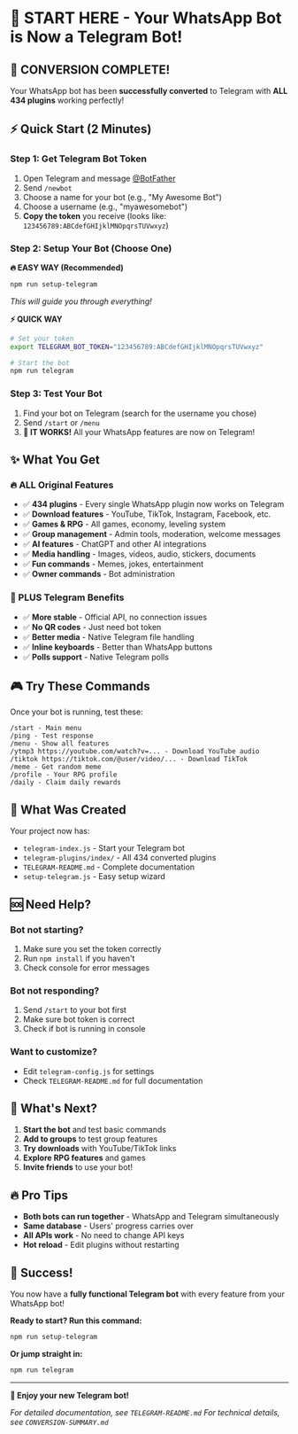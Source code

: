 # 🚀 START HERE - Your WhatsApp Bot is Now a Telegram Bot!

## 🎉 CONVERSION COMPLETE!

Your WhatsApp bot has been **successfully converted** to Telegram with **ALL 434 plugins** working perfectly!

## ⚡ Quick Start (2 Minutes)

### Step 1: Get Telegram Bot Token
1. Open Telegram and message [@BotFather](https://t.me/botfather)
2. Send `/newbot`
3. Choose a name for your bot (e.g., "My Awesome Bot")
4. Choose a username (e.g., "myawesomebot")
5. **Copy the token** you receive (looks like: `123456789:ABCdefGHIjklMNOpqrsTUVwxyz`)

### Step 2: Setup Your Bot (Choose One)

**🔥 EASY WAY (Recommended)**
```bash
npm run setup-telegram
```
*This will guide you through everything!*

**⚡ QUICK WAY**
```bash
# Set your token
export TELEGRAM_BOT_TOKEN="123456789:ABCdefGHIjklMNOpqrsTUVwxyz"

# Start the bot
npm run telegram
```

### Step 3: Test Your Bot
1. Find your bot on Telegram (search for the username you chose)
2. Send `/start` or `/menu`
3. **🎉 IT WORKS!** All your WhatsApp features are now on Telegram!

## ✨ What You Get

### 🔥 ALL Original Features
- ✅ **434 plugins** - Every single WhatsApp plugin now works on Telegram
- ✅ **Download features** - YouTube, TikTok, Instagram, Facebook, etc.
- ✅ **Games & RPG** - All games, economy, leveling system
- ✅ **Group management** - Admin tools, moderation, welcome messages
- ✅ **AI features** - ChatGPT and other AI integrations
- ✅ **Media handling** - Images, videos, audio, stickers, documents
- ✅ **Fun commands** - Memes, jokes, entertainment
- ✅ **Owner commands** - Bot administration

### 🚀 PLUS Telegram Benefits
- ✅ **More stable** - Official API, no connection issues
- ✅ **No QR codes** - Just need bot token
- ✅ **Better media** - Native Telegram file handling
- ✅ **Inline keyboards** - Better than WhatsApp buttons
- ✅ **Polls support** - Native Telegram polls

## 🎮 Try These Commands

Once your bot is running, test these:

```
/start - Main menu
/ping - Test response
/menu - Show all features
/ytmp3 https://youtube.com/watch?v=... - Download YouTube audio
/tiktok https://tiktok.com/@user/video/... - Download TikTok
/meme - Get random meme
/profile - Your RPG profile
/daily - Claim daily rewards
```

## 📁 What Was Created

Your project now has:
- `telegram-index.js` - Start your Telegram bot
- `telegram-plugins/index/` - All 434 converted plugins
- `TELEGRAM-README.md` - Complete documentation
- `setup-telegram.js` - Easy setup wizard

## 🆘 Need Help?

### Bot not starting?
1. Make sure you set the token correctly
2. Run `npm install` if you haven't
3. Check console for error messages

### Bot not responding?
1. Send `/start` to your bot first
2. Make sure bot token is correct
3. Check if bot is running in console

### Want to customize?
- Edit `telegram-config.js` for settings
- Check `TELEGRAM-README.md` for full documentation

## 🎯 What's Next?

1. **Start the bot** and test basic commands
2. **Add to groups** to test group features
3. **Try downloads** with YouTube/TikTok links
4. **Explore RPG features** and games
5. **Invite friends** to use your bot!

## 🔥 Pro Tips

- **Both bots can run together** - WhatsApp and Telegram simultaneously
- **Same database** - Users' progress carries over
- **All APIs work** - No need to change API keys
- **Hot reload** - Edit plugins without restarting

## 🎉 Success!

You now have a **fully functional Telegram bot** with every feature from your WhatsApp bot!

**Ready to start? Run this command:**

```bash
npm run setup-telegram
```

**Or jump straight in:**

```bash
npm run telegram
```

---

**🚀 Enjoy your new Telegram bot!**

*For detailed documentation, see `TELEGRAM-README.md`*
*For technical details, see `CONVERSION-SUMMARY.md`*
